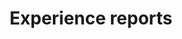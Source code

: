 ---
title: "Experience reports"
time: 13:30 - 14:00
type: session
session_type: presentations
weight: 5
talks:
    "Kongesal 2+3":
        - 132-change-wings-on-the-fly-how-we-replaced-a-system-that-handles-several-million-euro-turnover-with-zero-downtime
    "Kongesal 1":
        - 9-transpiling-our-way-into-the-future
    "Kongesal 4":
        - 149-digital-transformasjon-i-nav
---